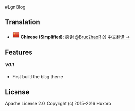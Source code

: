#Lgn Blog

## Translation

 - ![cn](https://raw.githubusercontent.com/gosquared/flags/master/flags/flags/shiny/24/China.png) **Chinese (Simplified)**: 感谢 [@BrucZhaoR](https://github.com/BruceZhaoR) 的 [中文翻译 &rarr;](https://github.com/linguinan/linguinan.github.io/blob/master/README.zh.md)

## Features

##### V0.1

- First build the blog theme


## License

Apache License 2.0.
Copyright (c) 2015-2016 Huxpro
